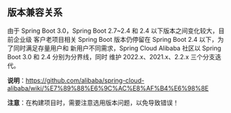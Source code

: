 ## 版本兼容关系

由于 Spring Boot 3.0，Spring Boot 2.7~2.4 和 2.4 以下版本之间变化较大，目前企业级 客户老项目相关 Spring Boot 版本仍停留在 Spring Boot 2.4 以下，为了同时满足存量用户和 新用户不同需求，Spring Cloud Alibaba 社区以 Spring Boot 3.0 和 2.4 分别为分界线，同时 维护 2022.x、2021.x、2.2.x 三个分支迭代。

**说明**：https://github.com/alibaba/spring-cloud-alibaba/wiki/%E7%89%88%E6%9C%AC%E8%AF%B4%E6%98%8E

**注意**：在构建项目时，需要注意选用版本问题，以免导致错误！